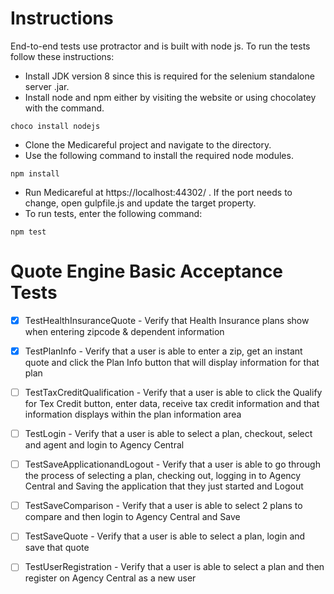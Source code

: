 Instructions
============

End-to-end tests use protractor and is built with node js. To run the tests follow these instructions:

- Install JDK version 8 since this is required for the selenium standalone server .jar. 
- Install node and npm either by visiting the website or using chocolatey with the command. 

```
choco install nodejs
```

- Clone the Medicareful project and navigate to the directory.
- Use the following command to install the required node modules.

```
npm install
```

- Run Medicareful at https://localhost:44302/ .  If the port needs to change, open gulpfile.js and update the target property.
- To run tests, enter the following command:

```
npm test
```

Quote Engine Basic Acceptance Tests
======================================

- [x] TestHealthInsuranceQuote - Verify that Health Insurance plans show when entering zipcode & dependent information


- [x] TestPlanInfo - Verify that a user is able to enter a zip, get an instant quote and click the Plan Info button that will display information for that plan


- [ ] TestTaxCreditQualification - Verify that a user is able to click the Qualify for Tex Credit button, enter data, receive tax credit information and that information displays within the plan information area


- [ ] TestLogin - Verify that a user is able to select a plan, checkout, select and agent and login to Agency Central


- [ ] TestSaveApplicationandLogout - Verify that a user is able to go through the process of selecting a plan, checking out, logging in to Agency Central and Saving the application that they just started and Logout


- [ ] TestSaveComparison - Verify that a user is able to select 2 plans to compare and then login to Agency Central and Save


- [ ] TestSaveQuote - Verify that a user is able to select a plan, login and save that quote


- [ ] TestUserRegistration - Verify that a user is able to select a plan and then register on Agency Central as a new user

